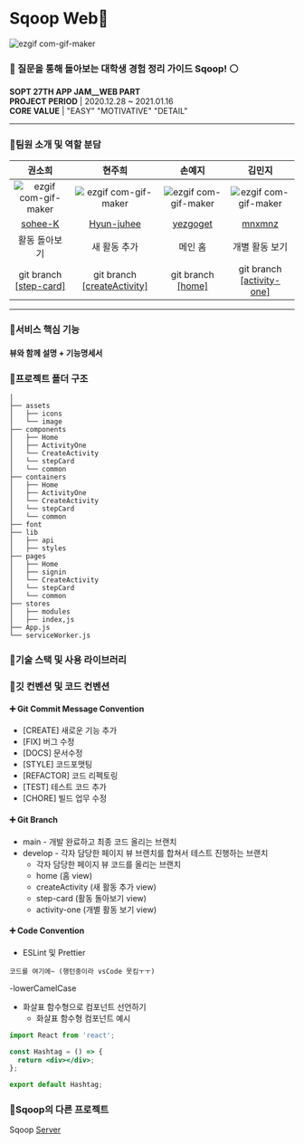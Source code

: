 # Sqoop Web👻
![ezgif com-gif-maker](https://user-images.githubusercontent.com/55784772/103595413-af25f880-4f3e-11eb-8821-8119d6b213cb.gif)

### 🔵 질문을 통해 돌아보는 대학생 경험 정리 가이드 Sqoop! ⚪️

  **SOPT 27TH APP JAM__WEB PART**
<br/>
 **PROJECT PERIOD** |   2020.12.28 ~ 2021.01.16
<br/>
 **CORE VALUE** |  "EASY"  "MOTIVATIVE"  "DETAIL"<br/>

***


### 🔵팀원 소개 및 역할 분담
|  권소희  |  현주희  |  손예지  |  김민지  |
| :------------------------------------------: | :--------------------------------------------: | :---------------------------------------------: | :-------------------------------------------: |
| ![ezgif com-gif-maker](https://user-images.githubusercontent.com/55784772/103595413-af25f880-4f3e-11eb-8821-8119d6b213cb.gif) | ![ezgif com-gif-maker](https://user-images.githubusercontent.com/55784772/103595413-af25f880-4f3e-11eb-8821-8119d6b213cb.gif) | ![ezgif com-gif-maker](https://user-images.githubusercontent.com/55784772/103595413-af25f880-4f3e-11eb-8821-8119d6b213cb.gif) | ![ezgif com-gif-maker](https://user-images.githubusercontent.com/55784772/103595413-af25f880-4f3e-11eb-8821-8119d6b213cb.gif)  |
| [sohee-K](https://github.com/sohee-K) | [Hyun-juhee](https://github.com/Hyun-juhee) | [yezgoget](https://github.com/yezgoget) | [mnxmnz](https://github.com/mnxmnz) |
| 활동 돌아보기 | 새 활동 추가 | 메인 홈 | 개별 활동 보기 |
| git branch [[step-card]](https://github.com/sqooop/sqoop-client/tree/step-card) | git branch [[createActivity]](https://github.com/sqooop/sqoop-client/tree/createActivity) | git branch [[home]](https://github.com/sqooop/sqoop-client/tree/home) | git branch [[activity-one]](https://github.com/sqooop/sqoop-client/tree/activity-one) |

***

### 🔵서비스 핵심 기능
#### 뷰와 함께 설명 + 기능명세서

### 🔵프로젝트 폴더 구조
```
│
├── assets
│   ├── icons
│   └── image
├── components
│   ├── Home
│   ├── ActivityOne
│   └── CreateActivity
│   └── stepCard
│   └── common
├── containers
│   ├── Home
│   ├── ActivityOne
│   └── CreateActivity
│   └── stepCard
│   └── common
├── font
├── lib
│   ├── api
│   ├── styles
├── pages
│   ├── Home
│   ├── signin
│   └── CreateActivity
│   └── stepCard
│   └── common
├── stores
│   ├── modules
│   ├── index,js
├── App.js
└── serviceWorker.js
```

### 🔵기술 스택 및 사용 라이브러리
### 🔵깃 컨벤션 및 코드 컨벤션

#### ➕ Git Commit Message Convention
- [CREATE] 새로운 기능 추가
- [FIX] 버그 수정
- [DOCS] 문서수정
- [STYLE] 코드포맷팅
- [REFACTOR] 코드 리펙토링
- [TEST] 테스트 코드 추가
- [CHORE] 빌드 업무 수정

#### ➕ Git Branch 
- main - 개발 완료하고 최종 코드 올리는 브랜치
- develop - 각자 담당한 페이지 뷰 브랜치를 합쳐서 테스트 진행하는 브랜치
    - 각자 담당한 페이지 뷰 코드를 올리는 브랜치
    - home (홈  view)
    - createActivity (새 활동 추가 view)
    - step-card (활동 돌아보기 view)
    - activity-one (개별 활동 보기 view)
#### ➕ Code Convention
- ESLint 및 Prettier
```
코드를 여기에~ (행턴중이라 vsCode 못킴ㅜㅜ)
```
-lowerCamelCase


- 화살표 함수형으로 컴포넌트 선언하기
    - 화살표 함수형 컴포넌트 예시

```jsx
import React from 'react';

const Hashtag = () => {
  return <div></div>;
};

export default Hashtag;
```
### 🔵Sqoop의 다른 프로젝트

Sqoop [Server](https://github.com/sqooop/sqoop-server)
